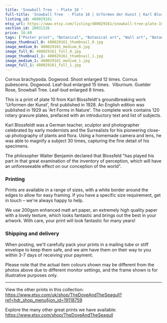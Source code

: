 ```yaml
---
title: 'Snowball Tree  - Plate 10 '
full-title: 'Snowball Tree  - Plate 10 | Urformen der Kunst | Karl Blossfeldt |  Botanical print, wall art, room decor, black & white, sepia, vintage'
listing_id: 480029161
etsy_url: https://www.etsy.com/listing/480029161/snowball-tree-plate-10-urformen-der?utm_source=site&utm_medium=api&utm_campaign=api
section_id: 28031226
price: 10.60
tags: ["Poster print", "Botanical", "Botanical art", "Wall art", "Botanical poster", "Photograph", "Vintage", "Black and white", "Sepia", "Minimal", "Fern", "High quality print", "Urformen der Kunst"]
image_thumbnail_0: 480029161_thumbnail_0.jpg
image_medium_0: 480029161_medium_0.jpg
image_full_0: 480029161_full_0.jpg
image_thumbnail_1: 480029161_thumbnail_1.jpg
image_medium_1: 480029161_medium_1.jpg
image_full_1: 480029161_full_1.jpg
---
```

Cornus brachypoda. Dogwood. Shoot enlarged 12 times.
Cornus pubescens. Dogwood. Leaf-bud enlarged 15 times. 
Viburnum. Guelder Rose, Snowball Tree. Leaf-bud enlarged 8 times.

This is a print of plate 10 from Karl Blossfeldt&#39;s groundbreaking work &#39;Urformen der Kunst&#39;, first published in 1928. An English edition was published in 1929 as &#39;Art Forms in Nature&#39;. The complete work contains 120 rotary gravure plates, prefaced with an introductory text and list of subjects.

Karl Blossfeldt was a German teacher, sculptor and photographer celebrated by early modernists and the Surrealists for his pioneering close-up photography of plants and flora. Using a homemade camera and lens, he was able to magnify a subject 30 times, capturing the fine detail of his specimens.

The philosopher Walter Benjamin declared that Blossfeld &quot;has played his part in that great examination of the inventory of perception, which will have an unforeseeable effect on our conception of the world&quot;. 

### Printing

Prints are available in a range of sizes, with a white border around the edges to allow for easy framing. If you have a specific size requirement, get in touch – we&#39;re always happy to help.

We use 200gsm enhanced matt art paper, an extremely high quality paper with a lovely texture, which looks fantastic and brings out the best in your artwork. With care, your print will look fantastic for many years!

### Shipping and delivery

When posting, we&#39;ll carefully pack your prints in a mailing tube or stiff envelope to keep them safe, and we aim have them on their way to you within 3-7 days of receiving your payment.

Please note that the actual item colours shown may be different from the photos above due to different monitor settings, and the frame shown is for illustrative purposes only.

---

View the other prints in this collection: https://www.etsy.com/uk/shop/TheDoveAndTheSeagull?ref=hdr_shop_menu§ion_id=19118759

Explore the many other great prints we have available: https://www.etsy.com/shop/TheDoveAndTheSeagull
